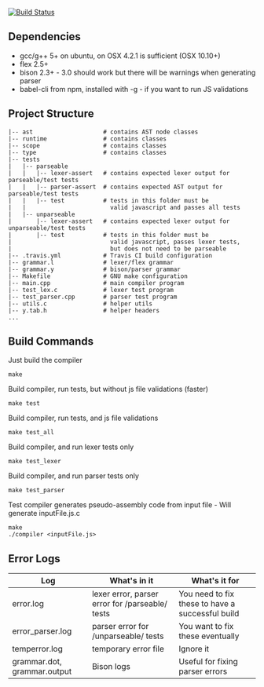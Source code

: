 [![Build Status](https://travis-ci.org/QUT-IFN660-ECMAScript/Native-ECMAScript.svg?branch=develop)](https://travis-ci.org/QUT-IFN660-ECMAScript/Native-ECMAScript)

## Dependencies
- gcc/g++ 5+ on ubuntu, on OSX 4.2.1 is sufficient (OSX 10.10+)
- flex 2.5+
- bison 2.3+ - 3.0 should work but there will be warnings when generating parser
- babel-cli from npm, installed with -g - if you want to run JS validations

## Project Structure
```
|-- ast                    # contains AST node classes
|-- runtime                # contains classes
|-- scope                  # contains classes
|-- type                   # contains classes
|-- tests            
|   |-- parseable
|   |   |-- lexer-assert   # contains expected lexer output for parseable/test tests
|   |   |-- parser-assert  # contains expected AST output for parseable/test tests
|   |   |-- test           # tests in this folder must be
|   |                        valid javascript and passes all tests
|   |-- unparseable
|       |-- lexer-assert   # contains expected lexer output for unparseable/test tests
|       |-- test           # tests in this folder must be
|                            valid javascript, passes lexer tests,
|                            but does not need to be parseable
|-- .travis.yml            # Travis CI build configuration
|-- grammar.l              # lexer/flex grammar
|-- grammar.y              # bison/parser grammar
|-- Makefile               # GNU make configuration
|-- main.cpp               # main compiler program
|-- test_lex.c             # lexer test program
|-- test_parser.cpp        # parser test program
|-- utils.c                # helper utils
|-- y.tab.h                # helper headers
...
```

## Build Commands

Just build the compiler
```
make
```


Build compiler, run tests, but without js file validations (faster)
```
make test
```


Build compiler, run tests, and js file validations
```
make test_all
```


Build compiler, and run lexer tests only
```
make test_lexer
```


Build compiler, and run parser tests only
```
make test_parser
```

Test compiler generates pseudo-assembly code from input file - Will generate inputFile.js.c
```
make
./compiler <inputFile.js>
```


## Error Logs
| Log  | What's in it                                         | What's it for |
|-----------|---------------                                  |------------|
| error.log | lexer error, parser error for /parseable/ tests | You need to fix these to have a successful build |
| error_parser.log | parser error for /unparseable/ tests     | You want to fix these eventually |
| temperror.log | temporary error file                        | Ignore it |
| grammar.dot, grammar.output | Bison logs                    | Useful for fixing parser errors |
